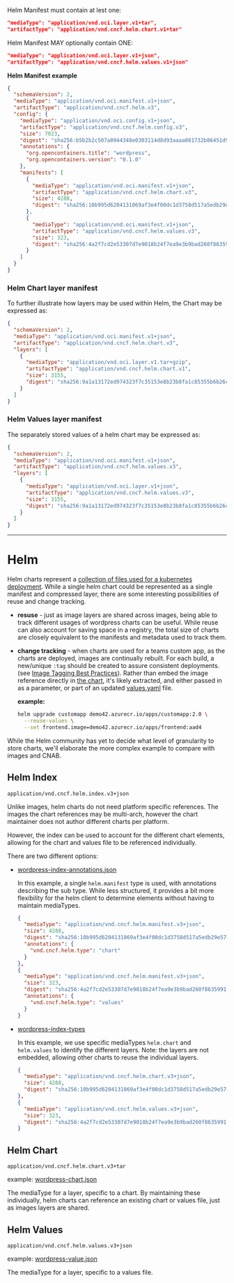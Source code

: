 Helm Manifest must contain at lest one:

```json
"mediaType": "application/vnd.oci.layer.v1+tar",
"artifactType": "application/vnd.cncf.helm.chart.v1+tar"
```
Helm Manifest MAY optionally contain ONE:

```json
"mediaType": "application/vnd.oci.layer.v1+json",
"artifactType": "application/vnd.cncf.helm.values.v1+json"
```
**Helm Manifest example**
```json
{
  "schemaVersion": 2,
  "mediaType": "application/vnd.oci.manifest.v1+json",
  "artifactType": "application/vnd.cncf.helm.v3",
  "config": {
    "mediaType": "application/vnd.oci.config.v1+json",
    "artifactType": "application/vnd.cncf.helm.config.v3",
    "size": 7023,
    "digest": "sha256:b5b2b2c507a0944348e0303114d8d93aaaa081732b86451d9bce1f432a537bc7",
    "annotations": {
      "org.opencontainers.title": "wordpress",
      "org.opencontainers.version": "0.1.0"
    },
    "manifests": [
      {
        "mediaType": "application/vnd.oci.manifest.v1+json",
        "artifactType": "application/vnd.cncf.helm.chart.v3",
        "size": 4288,
        "digest": "sha256:10b995d6204131069af3e4f00dc1d3758d517a5edb29e5757d3c2858d5613127"
      },
      {
        "mediaType": "application/vnd.oci.manifest.v1+json",
        "artifactType": "application/vnd.cncf.helm.values.v3",
        "size": 323,
        "digest": "sha256:4a2f7cd2e53307d7e9018b24f7ea9e3b9bad260f86359912707c5cb80aafa60b"
      }
    ]
  }
}
```
### Helm Chart layer manifest
To further illustrate how layers may be used within Helm, the Chart may be expressed as:
```json
{
  "schemaVersion": 2,
  "mediaType": "application/vnd.oci.manifest.v1+json",
  "artifactType": "application/vnd.cncf.helm.chart.v3",
  "layers": [
    {
      "mediaType": "application/vnd.oci.layer.v1.tar+gzip",
      "artifactType": "application/vnd.cncf.helm.chart.v1",
      "size": 3155,
      "digest": "sha256:9a1a13172ed974323f7c35153e8b23b8fa1c85355b6b26cc3127e640e45ef0aa"
    }
  ]
}
```
### Helm Values layer manifest
The separately stored values of a helm chart may be expressed as: 
```json
{
  "schemaVersion": 2,
  "mediaType": "application/vnd.oci.manifest.v1+json",
  "artifactType": "application/vnd.cncf.helm.values.v3",
  "layers": [
    {
      "mediaType": "application/vnd.oci.layer.v1+json",
      "artifactType": "application/vnd.cncf.helm.values.v3",
      "size": 3155,
      "digest": "sha256:9a1a13172ed974323f7c35153e8b23b8fa1c85355b6b26cc3127e640e45ef0aa"
    }
  ]
}
```







-------------------------------













# Helm 
Helm charts represent a [collection of files used for a kubernetes deployment](https://github.com/demo42/helloworld-deploy/tree/master/helm/helloworld). While a single helm chart could be represented as a single manifest and compressed layer, there are some interesting possibilities of reuse and change tracking. 
- **resuse** - just as image layers are shared across images, being able to track different usages of wordpress charts can be useful. While reuse can also account for saving space in a registry, the total size of charts are closely equivalent to the manifests and metadata used to track them.
- **change tracking** - when charts are used for a teams custom app, as the charts are deployed, images are continually rebuilt. For each build, a new/unique `:tag` should be created to assure consistent deployments. (see [Image Tagging Best Practices](https://stevelasker.blog/2018/03/01/docker-tagging-best-practices-for-tagging-and-versioning-docker-images/)). Rather than embed the image reference directly in [the chart](https://github.com/demo42/helloworld-deploy/blob/master/helm/helloworld/Chart.yaml), it's likely extracted, and either passed in as a parameter, or part of an updated [values.yaml](https://github.com/demo42/helloworld-deploy/blob/master/helm/helloworld/values.yaml) file. 

  **example:**

  ```sh
  helm upgrade customapp demo42.azurecr.io/apps/customapp:2.0 \
    --reuse-values \
    --set frontend.image=demo42.azurecr.io/apps/frontend:aad4
  ```

While the Helm community has yet to decide what level of granularity to store charts, we'll elaborate the more complex example to compare with images and CNAB. 

## Helm Index
`application/vnd.cncf.helm.index.v3+json`

Unlike images, helm charts do not need platform specific references. The images the chart references may be multi-arch, however the chart maintainer does not author different charts per platform.

However, the index can be used to account for the different chart elements, allowing for the chart and values file to be referenced individually. 

There are two different options:
- [wordpress-index-annotations.json](./wordpress-index-annotations.json)
  
  In this example, a single `helm.manifest` type is used, with annotations describing the sub type. While less structured, it provides a bit more flexibility for the helm client to determine elements without having to maintain mediaTypes. 
  ```json
  {
    "mediaType": "application/vnd.cncf.helm.manifest.v3+json",
    "size": 4288,
    "digest": "sha256:10b995d6204131069af3e4f00dc1d3758d517a5edb29e5757d3c2858d5613127",
    "annotations": {
      "vnd.cncf.helm.type": "chart"
    }
  },
  {
    "mediaType": "application/vnd.cncf.helm.manifest.v3+json",
    "size": 323,
    "digest": "sha256:4a2f7cd2e53307d7e9018b24f7ea9e3b9bad260f86359912707c5cb80aafa60b",
    "annotations": {
      "vnd.cncf.helm.type": "values"
    }
  }
  ```
- [wordpress-index-types](./wordpress-index-types.json)

  In this example, we use specific mediaTypes `helm.chart` and `helm.values` to identify the different layers. Note: the layers are not embedded, allowing other charts to reuse the individual layers.
  ```json
  {
    "mediaType": "application/vnd.cncf.helm.chart.v3+json",
    "size": 4288,
    "digest": "sha256:10b995d6204131069af3e4f00dc1d3758d517a5edb29e5757d3c2858d5613127"
  },
  {
    "mediaType": "application/vnd.cncf.helm.values.v3+json",
    "size": 323,
    "digest": "sha256:4a2f7cd2e53307d7e9018b24f7ea9e3b9bad260f86359912707c5cb80aafa60b"
  }
  ```
## Helm Chart

`application/vnd.cncf.helm.chart.v3+tar` 

example: [wordpress-chart.json](./wordpress-chart.json)

The mediaType for a layer, specific to a chart. By maintaining these individually, helm charts can reference an existing chart or values file, just as images layers are shared.

## Helm Values

`application/vnd.cncf.helm.values.v3+json` 

example: [wordpress-value.json](./wordpress-value.json)

The mediaType for a layer, specific to a values file.